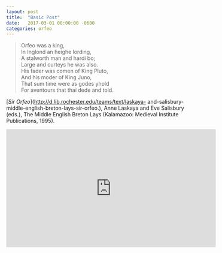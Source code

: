 ```yaml
---
layout: post
title:  "Basic Post"
date:   2017-03-01 00:00:00 -0600
categories: orfeo
---
```


>  Orfeo was a king,  
>In Inglond an heighe lording,  
>A stalworth man and hardi bo;  
>Large and curteys he was also.  
>His fader was comen of King Pluto,  
>And his moder of King Juno,  
>That sum time were as godes yhold  
>For aventours that thai dede and told.  

[_Sir Orfeo_](http://d.lib.rochester.edu/teams/text/laskaya- and-salisbury-middle-english-breton-lays-sir-orfeo.), Anne Laskaya and Eve Salisbury (eds.), The Middle English Breton Lays (Kalamazoo: Medieval Institute Publications, 1995).

<iframe width="560" height="315" src="https://www.youtube.com/embed/WMAljMUgrh4" frameborder="0" allowfullscreen></iframe>
